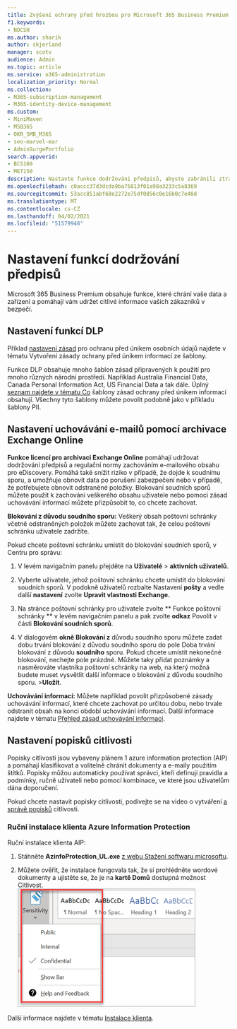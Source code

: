 ```yaml
---
title: Zvýšení ochrany před hrozbou pro Microsoft 365 Business Premium
f1.keywords:
- NOCSH
ms.author: sharik
author: skjerland
manager: scotv
audience: Admin
ms.topic: article
ms.service: o365-administration
localization_priority: Normal
ms.collection:
- M365-subscription-management
- M365-identity-device-management
ms.custom:
- MiniMaven
- MSB365
- OKR_SMB_M365
- seo-marvel-mar
- AdminSurgePortfolio
search.appverid:
- BCS160
- MET150
description: Nastavte funkce dodržování předpisů, abyste zabránili ztrátě dat a zajistili zabezpečení citlivých informací vašich zákazníků.
ms.openlocfilehash: c0accc37d3dcda9ba75813f01a98a3233c5a8369
ms.sourcegitcommit: 53acc851abf68e2272e75df0856c0e16b0c7e48d
ms.translationtype: MT
ms.contentlocale: cs-CZ
ms.lasthandoff: 04/02/2021
ms.locfileid: "51579948"
---
```

# <a name="set-up-compliance-features"></a>Nastavení funkcí dodržování předpisů

Microsoft 365 Business Premium obsahuje funkce, které chrání vaše data a zařízení a pomáhají vám udržet citlivé informace vašich zákazníků v bezpečí.

## <a name="set-up-dlp-features"></a>Nastavení funkcí DLP

Příklad [nastavení zásad](../compliance/create-a-dlp-policy-from-a-template.md) pro ochranu před únikem osobních údajů najdete v tématu Vytvoření zásady ochrany před únikem informací ze šablony. 
  
Funkce DLP obsahuje mnoho šablon zásad připravených k použití pro mnoho různých národní prostředí. Například Australia Financial Data, Canada Personal Information Act, US Financial Data a tak dále. Úplný [seznam najdete v tématu Co](../compliance/what-the-dlp-policy-templates-include.md) šablony zásad ochrany před únikem informací obsahují. Všechny tyto šablony můžete povolit podobně jako v příkladu šablony PII. 
  
## <a name="set-up-email-retention-with-exchange-online-archiving"></a>Nastavení uchovávání e-mailů pomocí archivace Exchange Online

 **Funkce licencí pro archivaci Exchange Online** pomáhají udržovat dodržování předpisů a regulační normy zachováním e-mailového obsahu pro eDiscovery. Pomáhá také snížit riziko v případě, že dojde k soudnímu sporu, a umožňuje obnovit data po porušení zabezpečení nebo v případě, že potřebujete obnovit odstraněné položky. Blokování soudních sporů můžete použít k zachování veškerého obsahu uživatele nebo pomocí zásad uchovávání informací můžete přizpůsobit to, co chcete zachovat.
  
**Blokování z důvodu soudního sporu:** Veškerý obsah poštovní schránky včetně odstraněných položek můžete zachovat tak, že celou poštovní schránku uživatele zadržíte. 
    
Pokud chcete poštovní schránku umístit do blokování soudních sporů, v Centru pro správu:
    
1. V levém navigačním panelu přejděte na **Uživatelé** \> **aktivních uživatelů**.
    
2. Vyberte uživatele, jehož poštovní schránku chcete umístit do blokování soudních sporů. V podokně uživatelů rozbalte Nastavení **pošty** a vedle další **nastavení** zvolte **Upravit vlastnosti Exchange.**
    
3. Na stránce poštovní schránky pro uživatele zvolte ** Funkce poštovní schránky ** v levém navigačním panelu a pak zvolte **odkaz** Povolit v části **Blokování soudních sporů**.
    
4. V dialogovém **okně Blokování z** důvodu soudního sporu můžete zadat dobu trvání blokování z důvodu soudního sporu do pole Doba trvání blokování z důvodu **soudního** sporu. Pokud chcete umístit nekonečné blokování, nechejte pole prázdné. Můžete taky přidat poznámky a nasměrováte vlastníka poštovní schránky na web, na který možná budete muset vysvětlit další informace o blokování z důvodu soudního sporu. \>**Uložit**.
    
**Uchovávání informací:** Můžete například povolit přizpůsobené zásady uchovávání informací, které chcete zachovat po určitou dobu, nebo trvale odstranit obsah na konci období uchovávání informací. Další informace najdete v tématu [Přehled zásad uchovávání informací](../compliance/retention.md).

## <a name="set-up-sensitivity-labels"></a>Nastavení popisků citlivosti

Popisky citlivosti jsou vybaveny plánem 1 azure information protection (AIP) a pomáhají klasifikovat a volitelně chránit dokumenty a e-maily použitím štítků. Popisky můžou automaticky používat správci, kteří definují pravidla a podmínky, ručně uživateli nebo pomocí kombinace, ve které jsou uživatelům dána doporučení.

Pokud chcete nastavit popisky citlivosti, podívejte se na video o vytváření [a správě popisků](https://support.microsoft.com/office/2fb96b54-7dd2-4f0c-ac8d-170790d4b8b9) citlivosti.



### <a name="install-the-azure-information-protection-client-manually"></a>Ruční instalace klienta Azure Information Protection

Ruční instalace klienta AIP:

1. Stáhněte **AzinfoProtection_UL.exe** [z webu Stažení softwaru microsoftu](https://www.microsoft.com/download/details.aspx?id=53018).
 
2. Můžete ověřit, že instalace fungovala tak, že  si prohlédněte wordové dokumenty a ujistěte se, že je na **kartě Domů** dostupná možnost Citlivost.
<br/>![Rozevírací seznam Karta Ochrana ve wordovém dokumentu](../media/word-sensitivity.png)

Další informace najdete v tématu [Instalace klienta](/azure/information-protection/infoprotect-tutorial-step3).